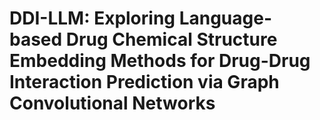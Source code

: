 # DDI-LLM: Exploring Language-based Drug Chemical Structure Embedding Methods for Drug-Drug Interaction Prediction via Graph Convolutional Networks
